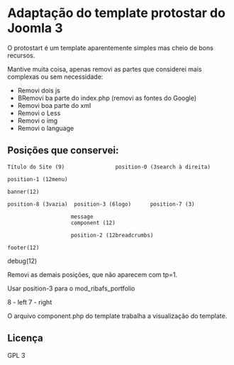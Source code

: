 # Adaptação do template protostar do Joomla 3

O protostart é um template aparentemente simples mas cheio de bons recursos.

Mantive muita coisa, apenas removi as partes que considerei mais complexas ou sem necessidade:
- Removi dois js
- BRemovi ba parte do index.php (removi as fontes do Google)
- Removi boa parte do xml
- Removi o Less
- Removi o img
- Removi o language

## Posições que conservei:

    Título do Site (9)                position-0 (3search à direita)

    position-1 (12menu)

    banner(12)

    position-8 (3vazia)  position-3 (6logo)      position-7 (3)

                        message
                        component (12)

                        position-2 (12breadcrumbs)

    footer(12)

debug(12)

Removi as demais posições, que não aparecem com tp=1.

Usar position-3 para o mod_ribafs_portfolio

8 - left
7 - right

O arquivo component.php do template trabalha a visualização do template.

## Licença

GPL 3
